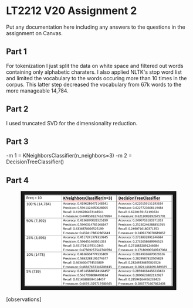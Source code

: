 # LT2212 V20 Assignment 2

Put any documentation here including any answers to the questions in the 
assignment on Canvas.

## Part 1
For tokenization I just split the data on white space and filtered out words containing only alphabetic charaters. I also applied NLTK's stop word list and limited the vocabulary to the words occuring more than 10 times in the corpus. This latter step decreased the vocabulary from 67k words to the more manageable 14,784. 

## Part 2
I used truncated SVD for the dimensionality reduction. 

## Part 3
-m 1 = KNeighborsClassifier(n_neighbors=3) 
-m 2 = DecisionTreeClassifier()

## Part 4
<p align="center">
<img src="results_table.PNG" alt="Table of results" width="80%" height="auto" border="10" /><br>
</p>

[observations]
